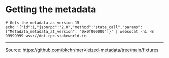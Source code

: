 # Getting the metadata

```shell
# Gets the metadata as version 15
echo '{"id":1,"jsonrpc":"2.0","method":"state_call","params":["Metadata_metadata_at_version", "0x0f000000"]}' | websocat -n1 -B 99999999 wss://dot-rpc.stakeworld.io
```

---
Source: https://github.com/bkchr/merkleized-metadata/tree/main/fixtures